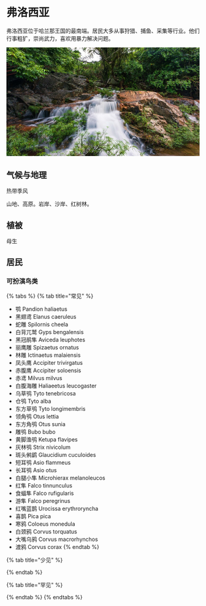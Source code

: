 # 弗洛西亚

弗洛西亚位于哈兰那王国的最南端。居民大多从事狩猎、捕鱼、采集等行业。他们行事粗犷，崇尚武力，喜欢用暴力解决问题。

![](../../.gitbook/assets/hai-nan.jpg)

## 气候与地理 <a id="qi-hou"></a>

热带季风

‌山地、高原。岩岸、沙岸、红树林。

## 植被 <a id="zhi-bei"></a>

母生

## 居民 <a id="ju-min"></a>

### 可扮演鸟类 <a id="ke-ban-yan-niao-lei"></a>

{% tabs %}
{% tab title="常见" %}
* 鹗 Pandion haliaetus
* 黑翅鸢 Elanus caeruleus
* 蛇雕 Spilornis cheela
* 白背兀鹫 Gyps bengalensis
* 黑冠鹃隼 Aviceda leuphotes
* 丽鹰雕 Spizaetus ornatus
* 林雕 Ictinaetus malaiensis
* 凤头鹰 Accipiter trivirgatus
* 赤腹鹰 Accipiter soloensis
* 赤鸢 Milvus milvus
* 白腹海雕 Haliaeetus leucogaster
* 乌草鸮 Tyto tenebricosa
* 仓鸮 Tyto alba
* 东方草鸮 Tyto longimembris
* 领角鸮 Otus lettia
* 东方角鸮 Otus sunia
* 雕鸮 Bubo bubo
* 黄脚渔鸮 Ketupa flavipes
* 灰林鸮 Strix nivicolum
* 斑头鸺鹠 Glaucidium cuculoides
* 短耳鸮 Asio flammeus
* 长耳鸮 Asio otus
* 白腿小隼 Microhierax melanoleucos
* 红隼 Falco tinnunculus
* 食蝠隼 Falco rufigularis
* 游隼 Falco peregrinus
* 红嘴蓝鹊 Urocissa erythroryncha
* 喜鹊 Pica pica
* 寒鸦 Coloeus monedula
* 白颈鸦 Corvus torquatus
* 大嘴乌鸦 Corvus macrorhynchos
* 渡鸦 Corvus corax
{% endtab %}

{% tab title="少见" %}

{% endtab %}

{% tab title="罕见" %}

{% endtab %}
{% endtabs %}

